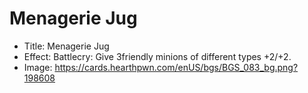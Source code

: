 # Menagerie Jug
- Title:  Menagerie Jug
- Effect:  Battlecry: Give 3friendly minions of different types +2/+2.
- Image:  https://cards.hearthpwn.com/enUS/bgs/BGS_083_bg.png?198608
